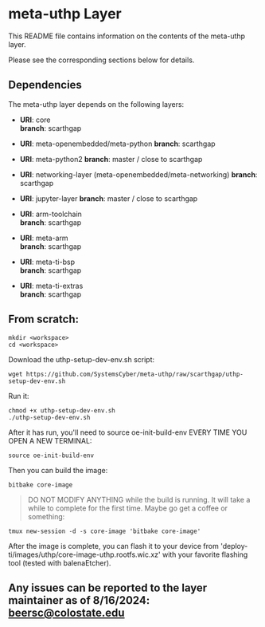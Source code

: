 # meta-uthp Layer

This README file contains information on the contents of the meta-uthp layer.

Please see the corresponding sections below for details.

## Dependencies

The meta-uthp layer depends on the following layers:

- **URI**: core  
  **branch**: scarthgap

- **URI**: meta-openembedded/meta-python 
  **branch**: scarthgap

- **URI**: meta-python2
  **branch**: master / close to scarthgap

- **URI**: networking-layer (meta-openembedded/meta-networking)
  **branch**: scarthgap

- **URI**: jupyter-layer
  **branch**: master / close to scarthgap

- **URI**: arm-toolchain  
  **branch**: scarthgap

- **URI**: meta-arm  
  **branch**: scarthgap

- **URI**: meta-ti-bsp  
  **branch**: scarthgap

- **URI**: meta-ti-extras  
  **branch**: scarthgap

## From scratch:

```shell
mkdir <workspace>
cd <workspace>
```
Download the uthp-setup-dev-env.sh script:
```shell
wget https://github.com/SystemsCyber/meta-uthp/raw/scarthgap/uthp-setup-dev-env.sh
```
Run it:
```shell
chmod +x uthp-setup-dev-env.sh
./uthp-setup-dev-env.sh
```
After it has run, you'll need to source oe-init-build-env EVERY TIME YOU OPEN A NEW TERMINAL:
```shell
source oe-init-build-env
```

Then you can build the image:
```shell
bitbake core-image
```
> DO NOT MODIFY ANYTHING while the build is running. It will take a while to complete for the first time. Maybe go get a coffee or something:
```shell
tmux new-session -d -s core-image 'bitbake core-image'
```
After the image is complete, you can flash it to your device from 'deploy-ti/images/uthp/core-image-uthp.rootfs.wic.xz' with your favorite flashing tool (tested with balenaEtcher).

Any issues can be reported to the layer maintainer as of 8/16/2024: beersc@colostate.edu
---
